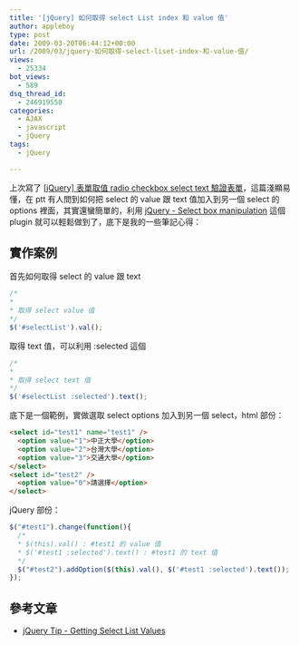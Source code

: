 ```yaml
---
title: '[jQuery] 如何取得 select List index 和 value 值'
author: appleboy
type: post
date: 2009-03-20T06:44:12+00:00
url: /2009/03/jquery-如何取得-select-liset-index-和-value-值/
views:
  - 25334
bot_views:
  - 589
dsq_thread_id:
  - 246919550
categories:
  - AJAX
  - javascript
  - jQuery
tags:
  - jQuery

---
```

上次寫了 [[jQuery] 表單取值 radio checkbox select text 驗證表單][1]，這篇淺顯易懂，在 ptt 有人問到如何把 select 的 value 跟 text 值加入到另一個 select 的 options 裡面，其實還蠻簡單的，利用 [jQuery - Select box manipulation][2] 這個 plugin 就可以輕鬆做到了，底下是我的一些筆記心得：

## 實作案例

首先如何取得 select 的 value 跟 text

```js
/*
*
* 取得 select value 值
*/
$('#selectList').val();
```

取得 text 值，可以利用 :selected 這個

```js
/*
*
* 取得 select text 值
*/
$('#selectList :selected').text();
```

<!--more-->

底下是一個範例，實做選取 select options 加入到另一個 select，html 部份：

```html
<select id="test1" name="test1" />
  <option value="1">中正大學</option>
  <option value="2">台灣大學</option>
  <option value="3">交通大學</option>
</select>
<select id="test2" />
  <option value="0">請選擇</option>
</select>
```

jQuery 部份：

```js
$("#test1").change(function(){
  /*
  * $(this).val() : #test1 的 value 值
  * $('#test1 :selected').text() : #test1 的 text 值     
  */
  $("#test2").addOption($(this).val(), $('#test1 :selected').text());
});
```

## 參考文章

  * [jQuery Tip - Getting Select List Values][3]

 [1]: http://blog.wu-boy.com/2009/03/18/1024/
 [2]: http://www.texotela.co.uk/code/jquery/select/
 [3]: http://marcgrabanski.com/article/jquery-select-list-values